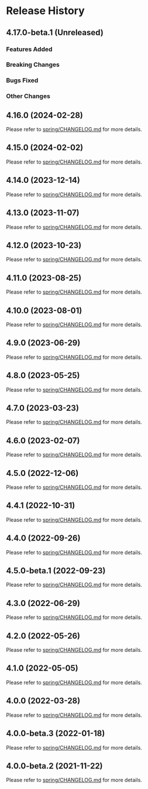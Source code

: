 # Release History

## 4.17.0-beta.1 (Unreleased)

### Features Added

### Breaking Changes

### Bugs Fixed

### Other Changes

## 4.16.0 (2024-02-28)

Please refer to [spring/CHANGELOG.md](https://github.com/Azure/azure-sdk-for-java/tree/main/sdk/spring/CHANGELOG.md#4160-2024-02-28) for more details.

## 4.15.0 (2024-02-02)

Please refer to [spring/CHANGELOG.md](https://github.com/Azure/azure-sdk-for-java/tree/main/sdk/spring/CHANGELOG.md#4150-2024-02-02) for more details.

## 4.14.0 (2023-12-14)

Please refer to [spring/CHANGELOG.md](https://github.com/Azure/azure-sdk-for-java/tree/main/sdk/spring/CHANGELOG.md#4140-2023-12-11) for more details.

## 4.13.0 (2023-11-07)

Please refer to [spring/CHANGELOG.md](https://github.com/Azure/azure-sdk-for-java/tree/main/sdk/spring/CHANGELOG.md#4130-2023-11-07) for more details.

## 4.12.0 (2023-10-23)

Please refer to [spring/CHANGELOG.md](https://github.com/Azure/azure-sdk-for-java/tree/main/sdk/spring/CHANGELOG.md#4120-2023-10-23) for more details.

## 4.11.0 (2023-08-25)

Please refer to [spring/CHANGELOG.md](https://github.com/Azure/azure-sdk-for-java/tree/main/sdk/spring/CHANGELOG.md#4110-2023-08-25) for more details.

## 4.10.0 (2023-08-01)

Please refer to [spring/CHANGELOG.md](https://github.com/Azure/azure-sdk-for-java/tree/main/sdk/spring/CHANGELOG.md#4100-2023-08-01) for more details.

## 4.9.0 (2023-06-29)

Please refer to [spring/CHANGELOG.md](https://github.com/Azure/azure-sdk-for-java/tree/main/sdk/spring/CHANGELOG.md#490-2023-06-29) for more details.

## 4.8.0 (2023-05-25)

Please refer to [spring/CHANGELOG.md](https://github.com/Azure/azure-sdk-for-java/tree/main/sdk/spring/CHANGELOG.md#480-2023-05-25) for more details.

## 4.7.0 (2023-03-23)

Please refer to [spring/CHANGELOG.md](https://github.com/Azure/azure-sdk-for-java/tree/main/sdk/spring/CHANGELOG.md#470-2023-03-23) for more details.

## 4.6.0 (2023-02-07)

Please refer to [spring/CHANGELOG.md](https://github.com/Azure/azure-sdk-for-java/tree/main/sdk/spring/CHANGELOG.md#460-2023-02-07) for more details.

## 4.5.0 (2022-12-06)

Please refer to [spring/CHANGELOG.md](https://github.com/Azure/azure-sdk-for-java/tree/main/sdk/spring/CHANGELOG.md#450-2022-12-06) for more details.

## 4.4.1 (2022-10-31)

Please refer to [spring/CHANGELOG.md](https://github.com/Azure/azure-sdk-for-java/tree/main/sdk/spring/CHANGELOG.md#441-2022-10-31) for more details.

## 4.4.0 (2022-09-26)

Please refer to [spring/CHANGELOG.md](https://github.com/Azure/azure-sdk-for-java/tree/main/sdk/spring/CHANGELOG.md#440-2022-09-26) for more details.

## 4.5.0-beta.1 (2022-09-23)

Please refer to [spring/CHANGELOG.md](https://github.com/Azure/azure-sdk-for-java/tree/main/sdk/spring/CHANGELOG.md#450-beta1-2022-09-23) for more details.

## 4.3.0 (2022-06-29)

Please refer to [spring/CHANGELOG.md](https://github.com/Azure/azure-sdk-for-java/tree/main/sdk/spring/CHANGELOG.md#430-2022-06-29) for more details.

## 4.2.0 (2022-05-26)

Please refer to [spring/CHANGELOG.md](https://github.com/Azure/azure-sdk-for-java/tree/main/sdk/spring/CHANGELOG.md#420-2022-05-26) for more details.

## 4.1.0 (2022-05-05)

Please refer to [spring/CHANGELOG.md](https://github.com/Azure/azure-sdk-for-java/tree/main/sdk/spring/CHANGELOG.md#410-2022-05-05) for more details.

## 4.0.0 (2022-03-28)

Please refer to [spring/CHANGELOG.md](https://github.com/Azure/azure-sdk-for-java/tree/main/sdk/spring/CHANGELOG.md#400-2022-03-28) for more details.

## 4.0.0-beta.3 (2022-01-18)

Please refer to [spring/CHANGELOG.md](https://github.com/Azure/azure-sdk-for-java/tree/main/sdk/spring/CHANGELOG.md#400-beta3-2022-01-18) for more details.

## 4.0.0-beta.2 (2021-11-22)

Please refer to [spring/CHANGELOG.md](https://github.com/Azure/azure-sdk-for-java/tree/main/sdk/spring/CHANGELOG.md#400-beta2-2021-11-22) for more details.
